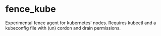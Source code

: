 # fence_kube
Experimental fence agent for kubernetes' nodes. Requires kubectl and a kubeconfig file with (un) cordon and drain permissions.
